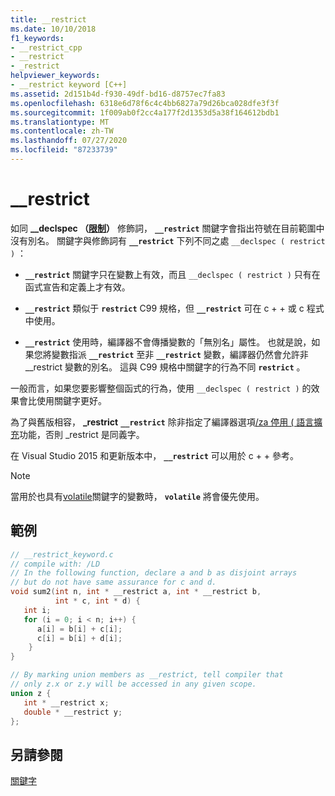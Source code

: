 ```yaml
---
title: __restrict
ms.date: 10/10/2018
f1_keywords:
- __restrict_cpp
- __restrict
- _restrict
helpviewer_keywords:
- __restrict keyword [C++]
ms.assetid: 2d151b4d-f930-49df-bd16-d8757ec7fa83
ms.openlocfilehash: 6318e6d78f6c4c4bb6827a79d26bca028dfe3f3f
ms.sourcegitcommit: 1f009ab0f2cc4a177f2d1353d5a38f164612bdb1
ms.translationtype: MT
ms.contentlocale: zh-TW
ms.lasthandoff: 07/27/2020
ms.locfileid: "87233739"
---
```

# <a name="__restrict"></a>__restrict

如同 **__declspec （[限制](../cpp/restrict.md)）** 修飾詞， **`__restrict`** 關鍵字會指出符號在目前範圍中沒有別名。 關鍵字與修飾詞有 **`__restrict`** 下列不同之處 `__declspec ( restrict )` ：

- **`__restrict`** 關鍵字只在變數上有效，而且 `__declspec ( restrict )` 只有在函式宣告和定義上才有效。

- **`__restrict`** 類似于 **`restrict`** C99 規格，但 **`__restrict`** 可在 c + + 或 c 程式中使用。

- **`__restrict`** 使用時，編譯器不會傳播變數的「無別名」屬性。 也就是說，如果您將變數指派 **`__restrict`** 至非 **`__restrict`** 變數，編譯器仍然會允許非 __restrict 變數的別名。 這與 C99 規格中關鍵字的行為不同 **`restrict`** 。

一般而言，如果您要影響整個函式的行為，使用 `__declspec ( restrict )` 的效果會比使用關鍵字更好。

為了與舊版相容， **_restrict** **`__restrict`** 除非指定了編譯器選項[/za 停用 \( 語言擴充](../build/reference/za-ze-disable-language-extensions.md)功能，否則 _restrict 是同義字。

在 Visual Studio 2015 和更新版本中， **`__restrict`** 可以用於 c + + 參考。

> [!NOTE]
> 當用於也具有[volatile](../cpp/volatile-cpp.md)關鍵字的變數時， **`volatile`** 將會優先使用。

## <a name="example"></a>範例

```cpp
// __restrict_keyword.c
// compile with: /LD
// In the following function, declare a and b as disjoint arrays
// but do not have same assurance for c and d.
void sum2(int n, int * __restrict a, int * __restrict b,
          int * c, int * d) {
   int i;
   for (i = 0; i < n; i++) {
      a[i] = b[i] + c[i];
      c[i] = b[i] + d[i];
    }
}

// By marking union members as __restrict, tell compiler that
// only z.x or z.y will be accessed in any given scope.
union z {
   int * __restrict x;
   double * __restrict y;
};
```

## <a name="see-also"></a>另請參閱

[關鍵字](../cpp/keywords-cpp.md)
